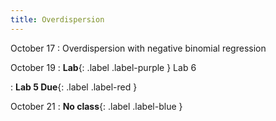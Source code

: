 ```yaml
---
title: Overdispersion
---
```


October 17
: Overdispersion with negative binomial regression

October 19
: **Lab**{: .label .label-purple } Lab 6

: **Lab 5 Due**{: .label .label-red }
  
October 21
: **No class**{: .label .label-blue }
